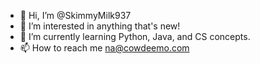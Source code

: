 - 👋 Hi, I’m @SkimmyMilk937
- 👀 I’m interested in anything that's new!
- 🌱 I’m currently learning Python, Java, and CS concepts.
- 📫 How to reach me na@cowdeemo.com

<!---
SkimmyMilk937/SkimmyMilk937 is a ✨ special ✨ repository because its `README.md` (this file) appears on your GitHub profile.
You can click the Preview link to take a look at your changes.
--->
